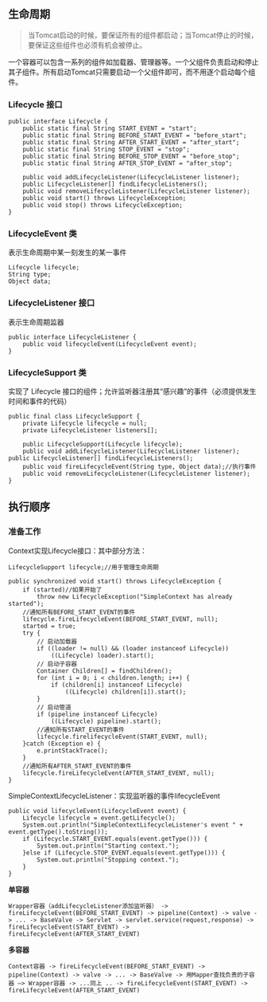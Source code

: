 ## 生命周期

> 当Tomcat启动的时候，要保证所有的组件都启动；当Tomcat停止的时候，要保证这些组件也必须有机会被停止。

一个容器可以包含一系列的组件如加载器、管理器等。一个父组件负责启动和停止其子组件。所有启动Tomcat只需要启动一个父组件即可，而不用逐个启动每个组件。

### Lifecycle 接口

	public interface Lifecycle {		public static final String START_EVENT = "start";		public static final String BEFORE_START_EVENT = "before_start";		public static final String AFTER_START_EVENT = "after_start";		public static final String STOP_EVENT = "stop";
		public static final String BEFORE_STOP_EVENT = "before_stop";
		public static final String AFTER_STOP_EVENT = "after_stop";
		
		public void addLifecycleListener(LifecycleListener listener);
		public LifecycleListener[] findLifecycleListeners();
		public void removeLifecycleListener(LifecycleListener listener);
		public void start() throws LifecycleException;
		public void stop() throws LifecycleException;
	}

### LifecycleEvent 类

表示生命周期中某一刻发生的某一事件

	Lifecycle lifecycle;
	String type;
	Object data;

### LifecycleListener 接口

表示生命周期监器

	public interface LifecycleListener {		public void lifecycleEvent(LifecycleEvent event);	}
### LifecycleSupport 类
实现了 Lifecycle 接口的组件；允许监听器注册其“感兴趣”的事件（必须提供发生时间和事件的代码）
	public final class LifecycleSupport {		private Lifecycle lifecycle = null;		private LifecycleListener listeners[];

		public LifecycleSupport(Lifecycle lifecycle);
		public void addLifecycleListener(LifecycleListener listener);		public LifecycleListener[] findLifecycleListeners();
		public void fireLifecycleEvent(String type, Object data);//执行事件
		public void removeLifecycleListener(LifecycleListener listener);	}
## 执行顺序### 准备工作
Context实现Lifecycle接口：其中部分方法：
	
	LifecycleSupport lifecycle;//用于管理生命周期
		public synchronized void start() throws LifecycleException {		if (started)//如果开始了			throw new LifecycleException("SimpleContext has already started");		//通知所有BEFORE_START_EVENT的事件		lifecycle.fireLifecycleEvent(BEFORE_START_EVENT, null);		started = true;		try {    		// 启动加载器     		if ((loader != null) && (loader instanceof Lifecycle))     			((Lifecycle) loader).start();    		// 启动子容器    		Container Children[] = findChildren();    		for (int i = 0; i < children.length; i++) {    			if (children[i] instanceof Lifecycle)    			 	((Lifecycle) children[i]).start();    		}
			// 启动管道    		
			if (pipeline instanceof Lifecycle)
				((Lifecycle) pipeline).start();
			//通知所有START_EVENT的事件    		lifecycle.firelifecycleEvent(START_EVENT, null);		}catch (Exception e) {			e.printStackTrace();		}
		//通知所有AFTER_START_EVENT的事件
		lifecycle.fireLifecycleEvent(AFTER_START_EVENT, null);
	}
SimpleContextLifecycleListener：实现监听器的事件lifecycleEvent	public void lifecycleEvent(LifecycleEvent event) {    	Lifecycle lifecycle = event.getLifecycle();    	System.out.println("SimpleContextLifecycleListener's event " + event.getType().toString());		if (Lifecycle.START_EVENT.equals(event.getType())) {      		System.out.println("Starting context.");    	}else if (Lifecycle.STOP_EVENT.equals(event.getType())) {      		System.out.println("Stopping context.");		}	}**单容器**

	Wrapper容器（addLifecycleListener添加监听器） -> fireLifecycleEvent(BEFORE_START_EVENT) -> pipeline(Context) -> valve -> ... -> BaseValve -> Servlet -> servlet.service(request,response) -> fireLifecycleEvent(START_EVENT) -> fireLifecycleEvent(AFTER_START_EVENT)
	
**多容器**

	Context容器 -> fireLifecycleEvent(BEFORE_START_EVENT) -> pipeline(Context) -> valve -> ... -> BaseValve -> 用Mapper查找负责的子容器 —> Wrapper容器 -> ...同上 .. -> fireLifecycleEvent(START_EVENT) -> fireLifecycleEvent(AFTER_START_EVENT)